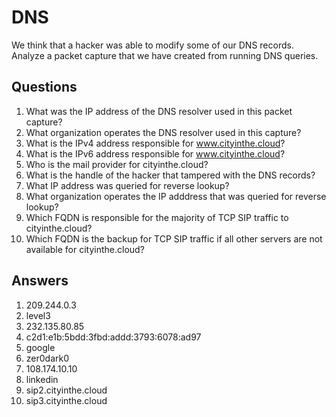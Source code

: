 # DNS
We think that a hacker was able to modify some of our DNS records. Analyze a packet capture that we have created from running DNS queries.

## Questions
1. What was the IP address of the DNS resolver used in this packet capture?
2. What organization operates the DNS resolver used in this capture?
3. What is the IPv4 address responsible for www.cityinthe.cloud?
4. What is the IPv6 address responsible for www.cityinthe.cloud?
5. Who is the mail provider for cityinthe.cloud?
6. What is the handle of the hacker that tampered with the DNS records?
7. What IP address was queried for reverse lookup?
8. What organization operates the IP adddress that was queried for reverse lookup?
9. Which FQDN is responsible for the majority of TCP SIP traffic to cityinthe.cloud?
10. Which FQDN is the backup for TCP SIP traffic if all other servers are not available for cityinthe.cloud?
## Answers
1. 209.244.0.3
2. level3
3. 232.135.80.85
4. c2d1:e1b:5bdd:3fbd:addd:3793:6078:ad97
5. google
6. zer0dark0
7. 108.174.10.10
8. linkedin
9. sip2.cityinthe.cloud
10. sip3.cityinthe.cloud
